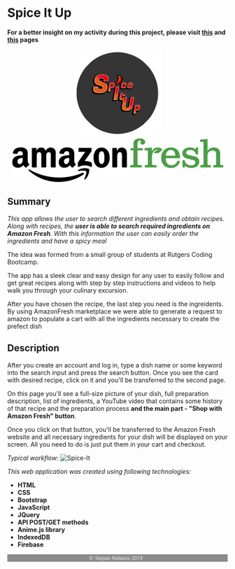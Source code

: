 # Spice It Up

**For a better insight on my activity during this project, please visit <a href="https://github.com/EMalley/spiceIt">this</a> and <a href="https://github.com/EMalley/spiceIt/graphs/contributors">this</a> pages**

<p align="center">
    <img src="assets/images/SpiceItLogo.png">
    <img src="assets/images/AmazonFresh.png">
</p>

## Summary

_This app allows the user to search different ingredients and obtain recipes. Along with recipes, the **user is able to search required ingredients on Amazon Fresh**. With this information the user can easily order the ingredients and have a spicy meal_

The idea was formed from a small group of students at Rutgers Coding Bootcamp. 

The app has a sleek clear and easy design for any user to easily follow and get great recipes along with step by step instructions and videos to help walk you through your culinary excursion. 

After you have chosen the recipe, the last step you need is the ingreidents. By using AmazonFresh marketplace we were able to generate a request to amazon to populate a cart with all the ingredients necessary to create the prefect dish

## Description

After you create an account and log in, type a dish name or some keyword into the search input and press the search button.
Once you see the card with desired recipe, click on it and you'll be transferred to the second page.

On this page you'll see a full-size picture of your dish, full preparation description, list of ingredients, a YouTube video
that contains some history of that recipe and the preparation process **and the main part - "Shop with Amazon Fresh" button**.

Once you click on that button, you'll be transferred to the Amazon Fresh website and all necessary ingredients for your dish
will be displayed on your screen. All you need to do is just put them in your cart and checkout.

_Typical workflow:_
![Spice-It](assets/images/readme.gif)

_This web application was created using following technologies:_
* **HTML**
* **CSS**
* **Bootstrap**
* **JavaScript**
* **JQuery**
* **API POST/GET methods**
* **Anime.js library**
* **IndexedDB**
* **Firebase**

![footer](assets/images/footer.png)